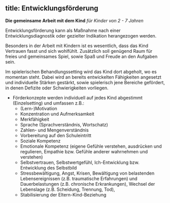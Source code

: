 title: Entwicklungsförderung
---

**Die gemeinsame Arbeit mit dem Kind**
*für Kinder von 2 - 7 Jahren*

Entwicklungsförderung kann als Maßnahme nach einer Entwicklungsdiagnostik oder gezielter Indikation herangezogen werden. 

Besonders in der Arbeit mit Kindern ist es wesentlich, dass das Kind Vertrauen fasst und sich wohlfühlt. Zusätzlich soll genügend Raum für freies und gemeinsames Spiel, sowie Spaß und Freude an den Aufgaben sein. 

Im spielerischen Behandlungssetting wird das Kind dort abgeholt, wo es momentan steht. Dabei wird an bereits entwickelten Fähigkeiten angesetzt und individuelle Stärken gestärkt, sowie spielerisch jene Bereiche gefördert, in denen Defizite oder Schwierigkeiten vorliegen.

* Förderkonzepte werden individuell auf jedes Kind abgestimmt (Einzelsetting) und umfassen z.B.:
	- (Lern-)Motivation
	- Konzentration und Aufmerksamkeit
	- Merkfähigkeit
	- Sprache (Sprachverständnis, Wortschatz)
	- Zahlen- und Mengenverständnis
	- Vorbereitung auf den Schuleintritt
	- Soziale Kompetenz
	- Emotionale Kompetenz (eigene Gefühle verstehen, ausdrücken und regulieren, Empathie bzw. Gefühle anderer wahrnehmen und verstehen)
	- Selbstvertrauen, Selbstwertgefühl, Ich-Entwicklung bzw. Entwicklung des Selbstbild
	- Stressbewältigung, Angst, Krisen, Bewältigung von belastenden Lebensereignissen (z.B. traumatische Erfahrungen) und Dauerbelastungen (z.B. chronische Erkrankungen), Wechsel der Lebenslage (z.B. Scheidung, Trennung, Tod),
	- Stabilisierung der Eltern-Kind-Beziehung
